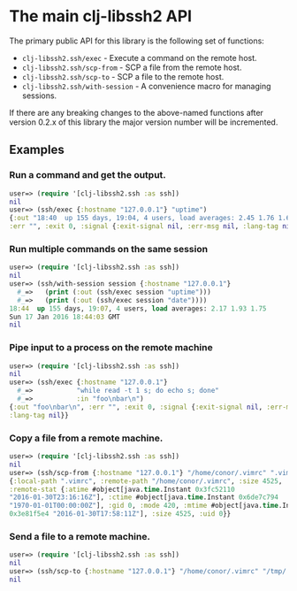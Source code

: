 # The main clj-libssh2 API

The primary public API for this library is the following set of functions:

- `clj-libssh2.ssh/exec` - Execute a command on the remote host.
- `clj-libssh2.ssh/scp-from` - SCP a file from the remote host.
- `clj-libssh2.ssh/scp-to` - SCP a file to the remote host.
- `clj-libssh2.ssh/with-session` - A convenience macro for managing sessions.

If there are any breaking changes to the above-named functions after version
0.2.x of this library the major version number will be incremented.

## Examples

### Run a command and get the output.

```clojure
user=> (require '[clj-libssh2.ssh :as ssh])
nil
user=> (ssh/exec {:hostname "127.0.0.1"} "uptime")
{:out "18:40  up 155 days, 19:04, 4 users, load averages: 2.45 1.76 1.66\n",
:err "", :exit 0, :signal {:exit-signal nil, :err-msg nil, :lang-tag nil}}
```

### Run multiple commands on the same session

```clojure
user=> (require '[clj-libssh2.ssh :as ssh])
nil
user=> (ssh/with-session session {:hostname "127.0.0.1"}
  #_=>   (print (:out (ssh/exec session "uptime")))
  #_=>   (print (:out (ssh/exec session "date"))))
18:44  up 155 days, 19:07, 4 users, load averages: 2.17 1.93 1.75
Sun 17 Jan 2016 18:44:03 GMT
nil
```

### Pipe input to a process on the remote machine

```clojure
user=> (require '[clj-libssh2.ssh :as ssh])
nil
user=> (ssh/exec {:hostname "127.0.0.1"}
  #_=>           "while read -t 1 s; do echo s; done"
  #_=>           :in "foo\nbar\n")
{:out "foo\nbar\n", :err "", :exit 0, :signal {:exit-signal nil, :err-msg nil,
:lang-tag nil}}
```

### Copy a file from a remote machine.

```clojure
user=> (require '[clj-libssh2.ssh :as ssh])
nil
user=> (ssh/scp-from {:hostname "127.0.0.1"} "/home/conor/.vimrc" ".vimrc")
{:local-path ".vimrc", :remote-path "/home/conor/.vimrc", :size 4525,
:remote-stat {:atime #object[java.time.Instant 0x3fc52110
"2016-01-30T23:16:16Z"], :ctime #object[java.time.Instant 0x6de7c794
"1970-01-01T00:00:00Z"], :gid 0, :mode 420, :mtime #object[java.time.Instant
0x3e81f5e4 "2016-01-30T17:58:11Z"], :size 4525, :uid 0}}
```

### Send a file to a remote machine.

```clojure
user=> (require '[clj-libssh2.ssh :as ssh])
nil
user=> (ssh/scp-to {:hostname "127.0.0.1"} "/home/conor/.vimrc" "/tmp/.vimrc")
nil
```
